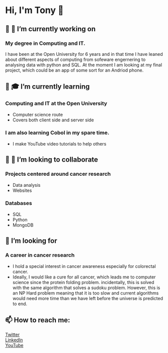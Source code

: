 # Hi, I'm Tony 👋

<!--
**ScienceTony/ScienceTony** is a ✨ _special_ ✨ repository because its `README.md` (this file) appears on your GitHub profile.

Here are some ideas to get you started:

- 🔭 I’m currently working on ...
- 🌱 I’m currently learning ...
- 👯 I’m looking to collaborate on ...
- 🤔 I’m looking for help with ...
- 💬 Ask me about ...
- 📫 How to reach me: ...
- 😄 Pronouns: ...
- ⚡ Fun fact: ...
-->

## 🔭 🧠 I’m currently working on 
### My degree in Computing and IT.
I have been at the Open University for 6 years and in that time I have leaned about different aspects of computing from sofeware engernering to analysing data with python and SQL. At the moment I am looking at my final project, which could be an app of some sort for an Andriod phone. 

## 🌱 🎓 I’m currently learning
### Computing and IT at the Open University
- Computer science route
- Covers both client side and server side
### I am also learning Cobol in my spare time. 
- I make YouTube video tutorials to help others

## 👯 👀 I’m looking to collaborate 
### Projects centered around cancer research
- Data analysis
- Websites

### Databases
- SQL
- Python
- MongoDB

## 🤔 I’m looking for 
### A career in cancer research
- I hold a special interest in cancer awareness especially for colorectal cancer.  
- Ideally, I would like a cure for all cancer, which leads me to computer science since the protein folding problem. incidentally, this is solved with the same algorithm that solves a sudoku problem.  However, this is an NP Hard problem meaning that it is too slow and current algorithms would need more time than we have left before the universe is predicted to end.  

## 📫 How to reach me:<br>
[Twitter](https://twitter.com/ScienceTony "ScienceTony") <br>
[LinkedIn](https://www.linkedin.com/in/tony-mcdonald-sciencetony "ScienceTony") <br>
[YouTube](https://www.youtube.com/Dreamazium "Dreamazium")
